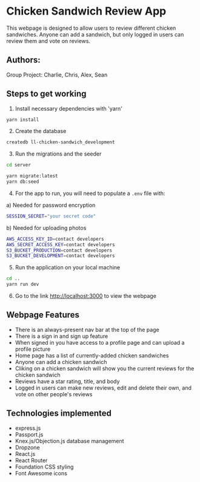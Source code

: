 # Chicken Sandwich Review App
This webpage is designed to allow users to review different chicken sandwiches. Anyone can add a sandwich, but only logged in users can review them and vote on reviews.

## Authors:
 Group Project: Charlie, Chris, Alex, Sean

## Steps to get working
1. Install necessary dependencies with 'yarn'
```sh
yarn install
```

2. Create the database
```sh
createdb ll-chicken-sandwich_development
```

3. Run the migrations and the seeder
```sh
cd server

yarn migrate:latest
yarn db:seed
```

4. For the app to run, you will need to populate a `.env` file with:

a) Needed for password encryption
```sh
SESSION_SECRET="your secret code"
```
b) Needed for uploading photos
```sh
AWS_ACCESS_KEY_ID=contact developers
AWS_SECRET_ACCESS_KEY=contact developers
S3_BUCKET_PRODUCTION=contact developers
S3_BUCKET_DEVELOPMENT=contact developers
```

5. Run the application on your local machine
```sh
cd ..
yarn run dev
```

6. Go to the link <http://localhost:3000> to view the webpage

## Webpage Features
* There is an always-present nav bar at the top of the page
* There is a sign in and sign up feature 
* When signed in you have access to a profile page and can upload a profile picture
* Home page has a list of currently-added chicken sandwiches
* Anyone can add a chicken sandwich
* Cliking on a chicken sandwich will show you the current reviews for the chicken sandwich
* Reviews have a star rating, title, and body
* Logged in users can make new reviews, edit and delete their own, and vote on other people's reviews

## Technologies implemented

* express.js
* Passport.js
* Knex.js/Objection.js database management
* Dropzone
* React.js
* React Router
* Foundation CSS styling
* Font Awesome icons
